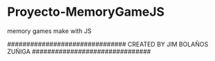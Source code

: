# Proyecto-MemoryGameJS
memory games make with JS

###############################
 CREATED BY JIM BOLAÑOS ZUÑIGA
###############################
